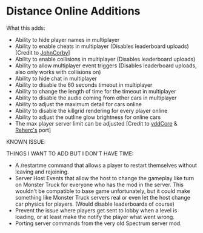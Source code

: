 # Distance Online Additions

What this adds:

- Ability to hide player names in multiplayer
- Ability to enable cheats in multiplayer (Disables leaderboard uploads) [Credit to [JohnCorby](https://github.com/JohnCorby)]
- Ability to enable collisions in multiplayer (Disables leaderboard uploads)
- Ability to allow multiplayer event triggers (Disables leaderboard uploads, also only works with collisions on)
- Ability to hide chat in multiplayer
- Ability to disable the 60 seconds timeout in multiplayer
- Ability to change the length of time for the timeout in multiplayer
- Ability to disable the audio coming from other cars in multiplayer
- Ability to adjust the maximum detail for cars online
- Ability to disable the killgrid rendering for every player online
- Ability to adjust the outline glow brightness for online cars
- The max player server limit can be adjusted [Credit to [vddCore](https://github.com/vddCore) & [Reherc's](https://github.com/REHERC) port]


KNOWN ISSUE:

THINGS I WANT TO ADD BUT I DON'T HAVE TIME:
- A /restartme command that allows a player to restart themselves without leaving and rejoining.
- Server Host Events that allow the host to change the gameplay like turn on Monster Truck for everyone who has the mod in the server. This wouldn't be compatible to base game unfortunately, but it could make something like Monster Truck servers real or even let the host change car physics for players. (Would disable leaderboards of course)
- Prevent the issue where players get sent to lobby when a level is loading, or at least make the notify the player what went wrong.
- Porting server commands from the very old Spectrum server mod.
